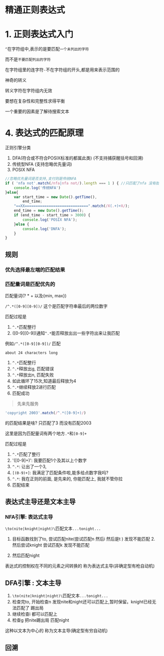 # 精通正则表达式

# 1. 正则表达式入门

`^`在字符组中,表示的是要匹配`一个未列出的字符`

而不是`不要匹配列出的字符`

在字符组里的连字符`-`不在字符组的开头,都是用来表示范围的

神奇的转义

转义字符在字符组内无效

要想在复杂性和完整性求得平衡

一个重要的因素是了解待搜索文本

# 4. 表达式的匹配原理

正则引擎分类

1. DFA(符合或不符合POSIX标准的都属此类) (不支持捕获醒括号和回溯)
2. 传统型NFA (支持忽略优先量词)
3. POSIX NFA

```javascript
//忽略优先量词是否支持,支付则是传统NFA
if ( 'nfa not'.match(/nfa|nfa not/).length === 1 ) { //只匹配了nfa 没有批核nfa not
    console.log('传统NFA')
}else{
    var start_time = new Date().getTime(),
        end_time;
    "==XX=============================".match(/X(.+)+X/);
    end_time = new Date().getTime();
    if (end_time - start_time > 3000) {
        console.log('POSIX NFA');
    }else {
        console.log('DNFA');
    }
}
```

## 规则

### 优先选择最左端的匹配结果

### 匹配量词是匹配优先的

匹配量词(? * + 以及{min, max})

`/^.*([0-9][0-9])/` 这个是匹配字符串最后的两位数字

匹配过程是

1. `^.*`匹配整行
2. ([0-9][0-9])通知`^.*`能否释放出出一些字符出来让我匹配

例如`/^.*([0-9][0-9])/` 匹配

`about 24 characters long`

1. `^.*`匹配整行
2. `^.*`释放出g, 匹配错误
3. `^.*`释放出n, 匹配失败
4. 如此循环了15次,知道最后释放为4
5. `^.*`继续释放2进行匹配
6. 匹配成功


> 先来先服务

```javascript
'copyright 2003'.match(/^.*([0-9]+)/)
```

的匹配结果是啥? 只匹配了3 而没有匹配2003

这里是因为匹配量词有两个地方`.*`和`[0-9]+`

匹配过程是

1. `^.*`匹配了整行
2. '([0-9]+)': 我要匹配1个及其以上个数字
3. `^.*`: 让出了一个3, 
4. `[(0-9)+]`: 我满足了匹配条件啦,能多给点数字我吗?
5. `^.*`: 我在正则的前面, 是先来的, 你能匹配上, 我就不管你拉
6. 匹配结束

## 表达式主导还是文本主导 

### NFA引擎: 表达式主导

`\to(nite|knight|night)\`匹配文本`...tonight...`

1. 目标函数找到了to, 尝试匹配nite(尝试匹配n 然后i 然后是t ) 发现不能匹配
                                                                                                                                                                                            2. 然后尝试knight 尝试匹配k 发现不能匹配
                                                                                                                                                                                            
3. 然后匹配night

表达式的控制权在不同的元素之间转换的 称为表达式主导(非确定型有枪自动机)

## DFA引擎 : 文本主导

1. `\to(nite|knight|night)\`匹配文本`...tonight...`
2. 检查完to, 开始检查n 发现nite和night还可以匹配上,暂时保留。knight已经无法匹配了 踢出局
3. 继续检查i 都可以匹配上 
4. 检查g 把nite踢出局 匹配night

这种以文本为中心的 称为文本主导(确定型有穷自动机)
                                                                                                                                                                                                                                                                                                                                                                                                                                                                                                                                                                                                                                                                                                                                                                                                                                                                                                                                                                                                                                                                                                                                                                                                                                                                                                                                                                                                                                                                                                                                                                                                                                                                                                                                                                                                                                                                                                                                                                                                                                                                                                                                                                                                                                                                                                                                                                                                                                                                                                                                                                                                                                                                                                                                                                                                                                                                                                                                                                                                                                
## 回溯

                                                                                                                                                                                                                                                                                                                                                                                                                                                                                                                                                                                                                                                                                                                                                                                                                                                                                                                                                                                                                                                                                                                                                                                                                                                                                                                                                                                                                                                                                                        
                                                                                                                                                                                                                                                                                                                                                                                                                                                                                                                                                                                       